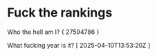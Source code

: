 # Fuck the rankings

Who the hell am I?
{ 27594786 }

What fucking year is it?
[ 2025-04-10T13:53:20Z ]
